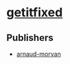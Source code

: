 # [getitfixed](https://pypi.org/project/getitfixed)



## Publishers
- [arnaud-morvan](https://pypi.org/user/arnaud-morvan)

